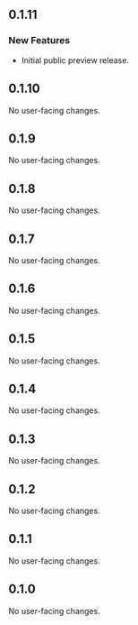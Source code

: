 ## 0.1.11

### New Features

* Initial public preview release.

## 0.1.10

No user-facing changes.

## 0.1.9

No user-facing changes.

## 0.1.8

No user-facing changes.

## 0.1.7

No user-facing changes.

## 0.1.6

No user-facing changes.

## 0.1.5

No user-facing changes.

## 0.1.4

No user-facing changes.

## 0.1.3

No user-facing changes.

## 0.1.2

No user-facing changes.

## 0.1.1

No user-facing changes.

## 0.1.0

No user-facing changes.
